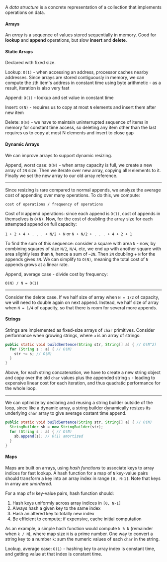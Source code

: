 A _data structure_ is a concrete representation of a collection that implements operations on data. 

#### Arrays

An _array_ is a sequence of values stored sequentially in memory. Good for **lookup** and **append** operations, but slow **insert** and **delete**.

#### Static Arrays

Declared with fixed size.

Lookup: `O(1)` - when accessing an address, processor caches nearby addresses. Since arrays are stored contiguously in memory, we can compute the `i`th item's address in constant time using byte arithmetic - as a result, iteration is also very fast

Append: `O(1)` - lookup and set value in constant time

Insert: `O(N)` - requires us to copy at most `N` elements and insert them after new item

Delete: `O(N)` - we have to maintain uninterrupted sequence of items in memory for constant time access, so deleting any item other than the last requires us to copy at most N elements and insert to close gap 

#### Dynamic Arrays

We can improve arrays to support dynamic resizing.

Append, worst case: `O(N)` - when array capacity is full, we create a new array of `2N` size.  Then we iterate over new array, copying all `N` elements to it. Finally we set the new array to our old array reference.
___

Since resizing is rare compared to normal appends, we analyze the average cost of appending over many operations. To do this, we compute:

`cost of operations / frequency of operations`

Cost of `N` append operations: since each append is `O(1)`, cost of appends in themselves is `O(N)`. Now, for the cost of doubling the array size for each attempted append on full capacity:

`1 + 2 + 4 + . . . + N/2 + N` or `N + N/2 + . . . + 4 + 2 + 1`

To find the sum of this sequence: consider a square with area `N` - now, by combining squares of size `N/2`, `N/4`, etc, we end up with another square with area slightly less than `N`, hence a sum of `~2N`. Then `2N` doubling + `N` for the appends gives `3N`.  We can simplify to `O(N)`, meaning the total cost of `N` appends grows at a linear rate.

Append, average case - divide cost by frequency:

`O(N) / N = O(1)` 
___

Consider the delete case. If we half size of array when `N = 1/2` of capacity, we will need to double again on next append.  Instead, we half size of array when `N = 1/4` of capacity, so that there is room for several more appends.

#### Strings

Strings are implemented as fixed-size arrays of `char` primitives. Consider performance when growing strings, where `a` is an array of strings:

```java
public static void buildSentence(String str, String[] a) { // O(N^2)
  for (String s : a) { // O(N)
    str += s; // O(N)
  }				
}
```
Above, for each string concatenation, we have to create a new string object and copy over the old `char` values plus the appended string `s` - leading to expensive linear cost for each iteration, and thus quadratic performance for the whole loop. 
___

We can optimize by declaring and reusing a string builder outside of the loop, since like a dynamic array, a string builder dynamically resizes its underlying `char` array to give average costant time append.
```java
public static void buildSentence(String str, String[] a) { // O(N)
  StringBuilder sb = new StringBuilder(str);
  for (String s : a) { // O(N)
    sb.append(s); // O(1) amortized
  }
}
```

#### Maps

Maps are built on arrays, using _hash functions_ to associate keys to array indices for fast lookup. A hash function for a map of `N` key-value pairs should transform a key into an array index in range `[0, N-1]`. Note that keys in array are _unordered_.

For a map of `N` key-value pairs, hash function should:
1. Hash keys uniformly across array indices in `[0, N-1]`
2. Always hash a given key to the same index
3. Hash an altered key to totally new index
4. Be efficient to compute; if expensive, cache initial computation

As an example, a simple hash function would compute `k % N` (remainder when `k / N`), where map size `N` is a prime number. One way to convert a string key to a number `k`: sum the numeric values of each `char` in the string.

Lookup, average case: `O(1)` - hashing key to array index is constant time, and getting value at that index is constant time.